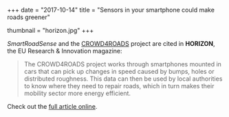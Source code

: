 +++
date = "2017-10-14"
title = "Sensors in your smartphone could make roads greener"

thumbnail = "horizon.jpg"
+++

*SmartRoadSense* and the [CROWD4ROADS](http://www.c4rs.eu) project are cited in **HORIZON**, the EU&nbsp;Research &amp; Innovation magazine:

> The CROWD4ROADS project works through smartphones mounted in cars that can pick up changes in speed caused by bumps, holes or distributed roughness. This data can then be used by local authorities to know where they need to repair roads, which in turn makes their mobility sector more energy efficient.

Check out the [full article online](https://horizon-magazine.eu/article/sensors-your-smartphone-could-make-roads-greener_en.html).

